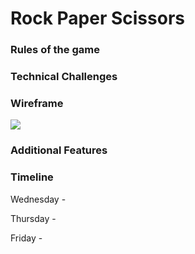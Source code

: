 # Rock Paper Scissors 

### Rules of the game



### Technical Challenges

### Wireframe
![](./wireframe/test.png)


### Additional Features 


### Timeline 
Wednesday - 

Thursday - 

Friday - 

